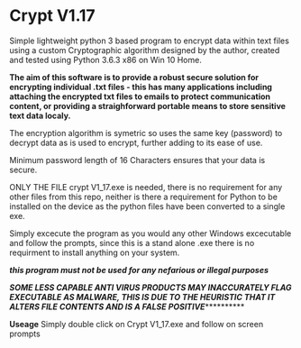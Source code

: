 # Crypt V1.17
Simple lightweight python 3 based program to encrypt data within text files using a custom Cryptographic algorithm designed by the author, created and tested using Python 3.6.3 x86 on Win 10 Home.

**The aim of this software is to provide a robust secure solution for encrypting individual .txt files - this has many applications including attaching the encrypted txt files to emails to protect communication content, or providing a straighforward portable means to store sensitive text data localy.**

The encryption algorithm is symetric so uses the same key (password) to decrypt data as is used to encrypt, further adding to its ease of use. 

Minimum password length of 16 Characters ensures that your data is secure.

ONLY THE FILE crypt V1_17.exe is needed, there is no requirement for any other files from this repo, neither is there a requirement for Python to be installed on the device as the python files have been converted to a single exe.

Simply excecute the program as you would any other Windows excecutable and follow the prompts, since this is a stand alone .exe there is no requirment to install anything on your system.


***this program must not be used for any nefarious or illegal purposes*** 



***********SOME LESS CAPABLE ANTI VIRUS PRODUCTS MAY INACCURATELY FLAG EXECUTABLE AS MALWARE, THIS IS DUE TO THE HEURISTIC THAT IT ALTERS FILE CONTENTS AND IS A FALSE POSITIVE*********************


**Useage**
Simply double click on Crypt V1_17.exe and follow on screen prompts
